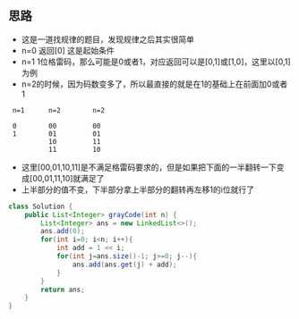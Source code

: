 ## 思路
- 这是一道找规律的题目，发现规律之后其实很简单
- n=0 返回[0] 这是起始条件
- n=1 1位格雷码，那么可能是0或者1，对应返回可以是[0,1]或[1,0]，这里以[0,1]为例
- n=2的时候，因为码数变多了，所以最直接的就是在1的基础上在前面加0或者1
```
 n=1      n=2        n=2

 0        00         00
 1        01         01
          10         11
          11         10
```
- 这里[00,01,10,11]是不满足格雷码要求的，但是如果把下面的一半翻转一下变成[00,01,11,10]就满足了
- 上半部分的值不变，下半部分拿上半部分的翻转再左移1的i位就行了

```java
class Solution {
    public List<Integer> grayCode(int n) {
        List<Integer> ans = new LinkedList<>();
        ans.add(0);
        for(int i=0; i<n; i++){
            int add = 1 << i;
            for(int j=ans.size()-1; j>=0; j--){
                ans.add(ans.get(j) + add);
            }
        }
        return ans;
    }
}
```